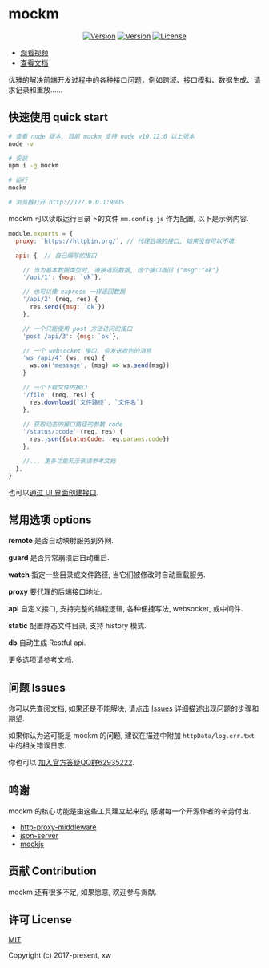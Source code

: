 # mockm
<p align="center">
  <a href="https://www.npmjs.com/package/mockm"><img src="https://img.shields.io/npm/dt/mockm" alt="Version"></a>
  <a href="https://www.npmjs.com/package/mockm"><img src="https://img.shields.io/npm/v/mockm" alt="Version"></a>
  <a href="https://www.npmjs.com/package/mockm"><img src="https://img.shields.io/npm/l/mockm" alt="License"></a>
<p>

- [观看视频](https://hongqiye.com/doc/mockm/)
- [查看文档](https://hongqiye.com/doc/mockm/)

优雅的解决前端开发过程中的各种接口问题，例如跨域、接口模拟、数据生成、请求记录和重放……

## 快速使用 quick start
``` sh
# 查看 node 版本, 目前 mockm 支持 node v10.12.0 以上版本
node -v

# 安装
npm i -g mockm

# 运行
mockm

# 浏览器打开 http://127.0.0.1:9005
```

mockm 可以读取运行目录下的文件 `mm.config.js` 作为配置, 以下是示例内容.

``` js
module.exports = {
  proxy: `https://httpbin.org/`, // 代理后端的接口, 如果没有可以不填

  api: {  // 自己编写的接口

    // 当为基本数据类型时, 直接返回数据, 这个接口返回 {"msg":"ok"}
    '/api/1': {msg: `ok`},

    // 也可以像 express 一样返回数据
    '/api/2' (req, res) {
      res.send({msg: `ok`})
    },

    // 一个只能使用 post 方法访问的接口
    'post /api/3': {msg: `ok`},

    // 一个 websocket 接口, 会发送收到的消息
    'ws /api/4' (ws, req) {
      ws.on('message', (msg) => ws.send(msg))
    }

    // 一个下载文件的接口
    '/file' (req, res) {
      res.download(`文件路径`, `文件名`)
    },

    // 获取动态的接口路径的参数 code
    '/status/:code' (req, res) {
      res.json({statusCode: req.params.code})
    },

    //... 更多功能和示例请参考文档
  },
}
```

也可以[通过 UI 界面创建接口](https://hongqiye.com/doc/mockm/use/webui.html#%E6%8E%A5%E5%8F%A3%E7%BC%96%E8%BE%91).

## 常用选项 options
**remote**
是否自动映射服务到外网.

**guard**
是否异常崩溃后自动重启.

**watch**
指定一些目录或文件路径, 当它们被修改时自动重载服务.

**proxy**
要代理的后端接口地址.

**api**
自定义接口, 支持完整的编程逻辑, 各种便捷写法, websocket, 或中间件.

**static**
配置静态文件目录, 支持 history 模式.

**db**
自动生成 Restful api.


更多选项请参考文档.

## 问题 Issues
你可以先查阅文档, 如果还是不能解决, 请点击 [Issues](https://github.com/wll8/mockm/issues) 详细描述出现问题的步骤和期望. 

如果你认为这可能是 mockm 的问题, 建议在描述中附加 `httpData/log.err.txt` 中的相关错误日志. 

你也可以 [加入官方答疑QQ群62935222](https://qm.qq.com/cgi-bin/qm/qr?k=4rvOknpHyqs5wd3c2kEt34Eysx83djEZ&jump_from=webapi).

## 鸣谢
mockm 的核心功能是由这些工具建立起来的, 感谢每一个开源作者的辛劳付出.
- [http-proxy-middleware](https://github.com/chimurai/http-proxy-middleware)
- [json-server](https://github.com/typicode/json-server)
- [mockjs](https://github.com/nuysoft/Mock)

## 贡献 Contribution
mockm 还有很多不足, 如果愿意, 欢迎参与贡献.

## 许可 License
[MIT](https://opensource.org/licenses/MIT)

Copyright (c) 2017-present, xw


